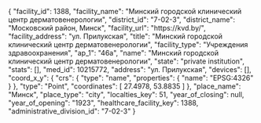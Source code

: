 {
    "facility_id": 1388,
    "facility_name": "Минский городской клинический центр дерматовенерологии",
    "district_id": "7-02-3",
    "district_name": "Московский район, Минск",
    "facility_url": "https:\/\/kvd.by\/",
    "facility_address": "ул. Прилукская",
    "title": "Минский городской клинический центр дерматовенерологии",
    "facility_type": "Учреждения здравоохранения",
    "ap_1": "46а",
    "name": "Минский городской клинический центр дерматовенерологии",
    "state": "private institution",
    "stats": [],
    "med_id": 10215772,
    "address": "ул. Прилукская",
    "devices": [],
    "coord_x_y": {
        "crs": {
            "type": "name",
            "properties": {
                "name": "EPSG:4326"
            }
        },
        "type": "Point",
        "coordinates": [
            27.4978,
            53.8835
        ]
    },
    "place_name": "Минск",
    "place_type": "city",
    "localties_key": 51,
    "year_of_closing": null,
    "year_of_opening": "1923",
    "healthcare_facility_key": 1388,
    "administrative_division_id": "7-02-3"
}